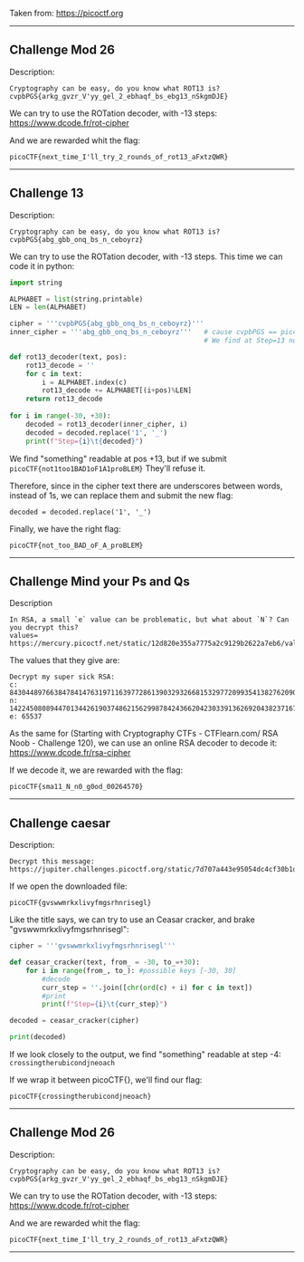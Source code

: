 
Taken from: https://picoctf.org

-----------------------------------------------------------------------------------

## Challenge Mod 26

Description:
```
Cryptography can be easy, do you know what ROT13 is? 
cvpbPGS{arkg_gvzr_V'yy_gel_2_ebhaqf_bs_ebg13_nSkgmDJE}
```

We can try to use the ROTation decoder, with -13 steps: https://www.dcode.fr/rot-cipher

And we are rewarded whit the flag:
```
picoCTF{next_time_I'll_try_2_rounds_of_rot13_aFxtzQWR}
```


-----------------------------------------------------------------------------------

## Challenge 13

Description:
```
Cryptography can be easy, do you know what ROT13 is? 
cvpbPGS{abg_gbb_onq_bs_n_ceboyrz}
```

We can try to use the ROTation decoder, with -13 steps. This time we can code it in python:
```python
import string

ALPHABET = list(string.printable)
LEN = len(ALPHABET)

cipher = '''cvpbPGS{abg_gbb_onq_bs_n_ceboyrz}'''
inner_cipher = '''abg_gbb_onq_bs_n_ceboyrz'''   # cause cvpbPGS == picoCTF
												# We find at Step=13 not1too1BAD1oF1A1proBLEM

def rot13_decoder(text, pos):
	rot13_decode = ''
	for c in text:
		i = ALPHABET.index(c)
		rot13_decode += ALPHABET[(i+pos)%LEN]
	return rot13_decode
	
for i in range(-30, +30):
	decoded = rot13_decoder(inner_cipher, i)
	decoded = decoded.replace('1', '_')
	print(f"Step={i}\t{decoded}")
```
We find "something" readable at pos +13, but if we submit 
`picoCTF{not1too1BAD1oF1A1proBLEM}`
They'll refuse it.

Therefore, since in the cipher text there are underscores between words, instead of 1s, we can replace them and submit the new flag:
```
decoded = decoded.replace('1', '_')
```

Finally, we have the right flag:
```
picoCTF{not_too_BAD_oF_A_proBLEM}
```


-----------------------------------------------------------------------------------

## Challenge Mind your Ps and Qs

Description
```
In RSA, a small `e` value can be problematic, but what about `N`? Can you decrypt this? 
values= https://mercury.picoctf.net/static/12d820e355a7775a2c9129b2622a7eb6/values
```

The values that they give are:
```
Decrypt my super sick RSA:
c: 843044897663847841476319711639772861390329326681532977209935413827620909782846667
n: 1422450808944701344261903748621562998784243662042303391362692043823716783771691667
e: 65537
```

As the same for (Starting with Cryptography CTFs - CTFlearn.com/ RSA Noob - Challenge 120), we can use an online RSA decoder to decode it: https://www.dcode.fr/rsa-cipher

If we decode it, we are rewarded with the flag:
```
picoCTF{sma11_N_n0_g0od_00264570}
```

-----------------------------------------------------------------------------------

## Challenge caesar

Description:
```
Decrypt this message:
https://jupiter.challenges.picoctf.org/static/7d707a443e95054dc4cf30b1d9522ef0/ciphertext.
```

If we open the downloaded file:
```
picoCTF{gvswwmrkxlivyfmgsrhnrisegl}
```

Like the title says, we can try to use an Ceasar cracker, and brake "gvswwmrkxlivyfmgsrhnrisegl":
```python
cipher = '''gvswwmrkxlivyfmgsrhnrisegl'''

def ceasar_cracker(text, from_ = -30, to_=+30):
	for i in range(from_, to_): #possible keys [-30, 30]
		#decode
		curr_step = ''.join([chr(ord(c) + i) for c in text])
		#print
		print(f"Step={i}\t{curr_step}")

decoded = ceasar_cracker(cipher)

print(decoded)
```

If we look closely to the output, we find "something" readable at step -4: `crossingtherubicondjneoach`

If we wrap it between picoCTF{}, we'll find our flag:
```
picoCTF{crossingtherubicondjneoach}
```

-----------------------------------------------------------------------------------

## Challenge Mod 26

Description:
```
Cryptography can be easy, do you know what ROT13 is? 
cvpbPGS{arkg_gvzr_V'yy_gel_2_ebhaqf_bs_ebg13_nSkgmDJE}
```

We can try to use the ROTation decoder, with -13 steps: https://www.dcode.fr/rot-cipher

And we are rewarded whit the flag:
```
picoCTF{next_time_I'll_try_2_rounds_of_rot13_aFxtzQWR}
```


-----------------------------------------------------------------------------------
